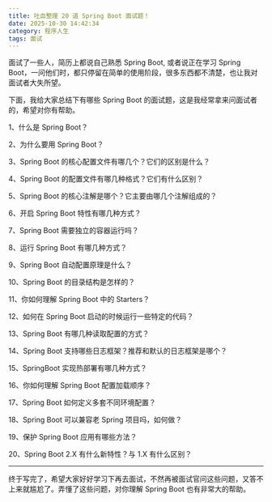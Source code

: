```yaml
---
title: 吐血整理 20 道 Spring Boot 面试题！
date: 2025-10-30 14:42:34
category: 程序人生
tags: 面试
---
```


面试了一些人，简历上都说自己熟悉 Spring Boot, 或者说正在学习 Spring Boot，一问他们时，都只停留在简单的使用阶段，很多东西都不清楚，也让我对面试者大失所望。

下面，我给大家总结下有哪些 Spring Boot 的面试题，这是我经常拿来问面试者的，希望对你有帮助。

1、什么是 Spring Boot？

2、为什么要用 Spring Boot？

3、Spring Boot 的核心配置文件有哪几个？它们的区别是什么？

4、Spring Boot 的配置文件有哪几种格式？它们有什么区别？

5、Spring Boot 的核心注解是哪个？它主要由哪几个注解组成的？

6、开启 Spring Boot 特性有哪几种方式？

7、Spring Boot 需要独立的容器运行吗？

8、运行 Spring Boot 有哪几种方式？

9、Spring Boot 自动配置原理是什么？

10、Spring Boot 的目录结构是怎样的？

11、你如何理解 Spring Boot 中的 Starters？

12、如何在 Spring Boot 启动的时候运行一些特定的代码？

13、Spring Boot 有哪几种读取配置的方式？

14、Spring Boot 支持哪些日志框架？推荐和默认的日志框架是哪个？

15、SpringBoot 实现热部署有哪几种方式？

16、你如何理解 Spring Boot 配置加载顺序？

17、Spring Boot 如何定义多套不同环境配置？

18、Spring Boot 可以兼容老 Spring 项目吗，如何做？

19、保护 Spring Boot 应用有哪些方法？

20、Spring Boot 2.X 有什么新特性？与 1.X 有什么区别？

---

终于写完了，希望大家好好学习下再去面试，不然再被面试官问这些问题，又答不上来就尴尬了。弄懂了这些问题，对你理解 Spring Boot 也有非常大的帮助。

